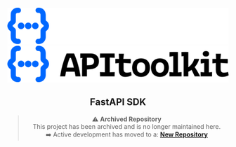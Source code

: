 <div align="center">

![APItoolkit's Logo](https://github.com/apitoolkit/.github/blob/main/images/logo-white.svg?raw=true#gh-dark-mode-only)
![APItoolkit's Logo](https://github.com/apitoolkit/.github/blob/main/images/logo-black.svg?raw=true#gh-light-mode-only)

## FastAPI SDK

> ⚠️ **Archived Repository**  
> This project has been archived and is no longer maintained here.  
> ➡️ Active development has moved to a: [**New Repository**](https://github.com/apitoolkit/apitoolkit-python/tree/main/fastapi)
</div>


